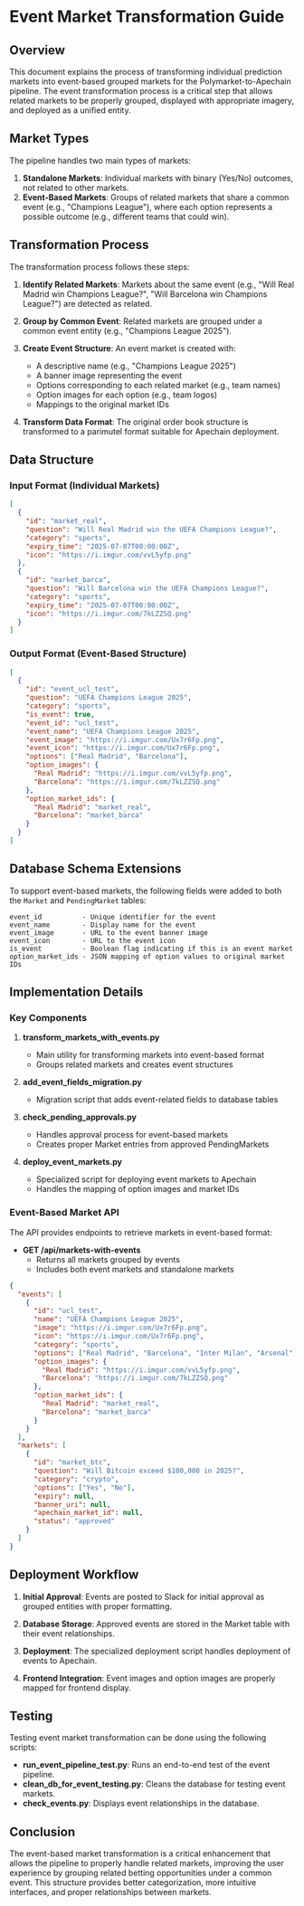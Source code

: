 # Event Market Transformation Guide

## Overview

This document explains the process of transforming individual prediction markets into event-based grouped markets for the Polymarket-to-Apechain pipeline. The event transformation process is a critical step that allows related markets to be properly grouped, displayed with appropriate imagery, and deployed as a unified entity.

## Market Types

The pipeline handles two main types of markets:

1. **Standalone Markets**: Individual markets with binary (Yes/No) outcomes, not related to other markets.
2. **Event-Based Markets**: Groups of related markets that share a common event (e.g., "Champions League"), where each option represents a possible outcome (e.g., different teams that could win).

## Transformation Process

The transformation process follows these steps:

1. **Identify Related Markets**: Markets about the same event (e.g., "Will Real Madrid win Champions League?", "Will Barcelona win Champions League?") are detected as related.

2. **Group by Common Event**: Related markets are grouped under a common event entity (e.g., "Champions League 2025").

3. **Create Event Structure**: An event market is created with:
   - A descriptive name (e.g., "Champions League 2025")
   - A banner image representing the event
   - Options corresponding to each related market (e.g., team names)
   - Option images for each option (e.g., team logos)
   - Mappings to the original market IDs

4. **Transform Data Format**: The original order book structure is transformed to a parimutel format suitable for Apechain deployment.

## Data Structure

### Input Format (Individual Markets)

```json
[
  {
    "id": "market_real",
    "question": "Will Real Madrid win the UEFA Champions League?",
    "category": "sports",
    "expiry_time": "2025-07-07T00:00:00Z",
    "icon": "https://i.imgur.com/vvL5yfp.png"
  },
  {
    "id": "market_barca",
    "question": "Will Barcelona win the UEFA Champions League?",
    "category": "sports",
    "expiry_time": "2025-07-07T00:00:00Z",
    "icon": "https://i.imgur.com/7kLZZSQ.png"
  }
]
```

### Output Format (Event-Based Structure)

```json
[
  {
    "id": "event_ucl_test",
    "question": "UEFA Champions League 2025",
    "category": "sports",
    "is_event": true,
    "event_id": "ucl_test",
    "event_name": "UEFA Champions League 2025",
    "event_image": "https://i.imgur.com/Ux7r6Fp.png",
    "event_icon": "https://i.imgur.com/Ux7r6Fp.png",
    "options": ["Real Madrid", "Barcelona"],
    "option_images": {
      "Real Madrid": "https://i.imgur.com/vvL5yfp.png",
      "Barcelona": "https://i.imgur.com/7kLZZSQ.png"
    },
    "option_market_ids": {
      "Real Madrid": "market_real",
      "Barcelona": "market_barca"
    }
  }
]
```

## Database Schema Extensions

To support event-based markets, the following fields were added to both the `Market` and `PendingMarket` tables:

```
event_id          - Unique identifier for the event
event_name        - Display name for the event
event_image       - URL to the event banner image
event_icon        - URL to the event icon
is_event          - Boolean flag indicating if this is an event market
option_market_ids - JSON mapping of option values to original market IDs
```

## Implementation Details

### Key Components

1. **transform_markets_with_events.py**
   - Main utility for transforming markets into event-based format
   - Groups related markets and creates event structures

2. **add_event_fields_migration.py**
   - Migration script that adds event-related fields to database tables

3. **check_pending_approvals.py**
   - Handles approval process for event-based markets
   - Creates proper Market entries from approved PendingMarkets

4. **deploy_event_markets.py**
   - Specialized script for deploying event markets to Apechain
   - Handles the mapping of option images and market IDs

### Event-Based Market API

The API provides endpoints to retrieve markets in event-based format:

- **GET /api/markets-with-events**
  - Returns all markets grouped by events
  - Includes both event markets and standalone markets

```json
{
  "events": [
    {
      "id": "ucl_test",
      "name": "UEFA Champions League 2025",
      "image": "https://i.imgur.com/Ux7r6Fp.png",
      "icon": "https://i.imgur.com/Ux7r6Fp.png",
      "category": "sports",
      "options": ["Real Madrid", "Barcelona", "Inter Milan", "Arsenal"],
      "option_images": {
        "Real Madrid": "https://i.imgur.com/vvL5yfp.png",
        "Barcelona": "https://i.imgur.com/7kLZZSQ.png"
      },
      "option_market_ids": {
        "Real Madrid": "market_real",
        "Barcelona": "market_barca"
      }
    }
  ],
  "markets": [
    {
      "id": "market_btc",
      "question": "Will Bitcoin exceed $100,000 in 2025?",
      "category": "crypto",
      "options": ["Yes", "No"],
      "expiry": null,
      "banner_uri": null,
      "apechain_market_id": null,
      "status": "approved"
    }
  ]
}
```

## Deployment Workflow

1. **Initial Approval**: Events are posted to Slack for initial approval as grouped entities with proper formatting.

2. **Database Storage**: Approved events are stored in the Market table with their event relationships.

3. **Deployment**: The specialized deployment script handles deployment of events to Apechain.

4. **Frontend Integration**: Event images and option images are properly mapped for frontend display.

## Testing

Testing event market transformation can be done using the following scripts:

- **run_event_pipeline_test.py**: Runs an end-to-end test of the event pipeline.
- **clean_db_for_event_testing.py**: Cleans the database for testing event markets.
- **check_events.py**: Displays event relationships in the database.

## Conclusion

The event-based market transformation is a critical enhancement that allows the pipeline to properly handle related markets, improving the user experience by grouping related betting opportunities under a common event. This structure provides better categorization, more intuitive interfaces, and proper relationships between markets.